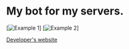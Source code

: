 # My bot for my servers.

[![Example 1](https://raw.githubusercontent.com/nsgwick/images/master/examples/nsgw_discord_bot/example1.png)]
[![Example 2](https://raw.githubusercontent.com/nsgwick/images/master/examples/nsgw_discord_bot/example2.png)]

[Developer's website](https://nsgw.xyz/)
